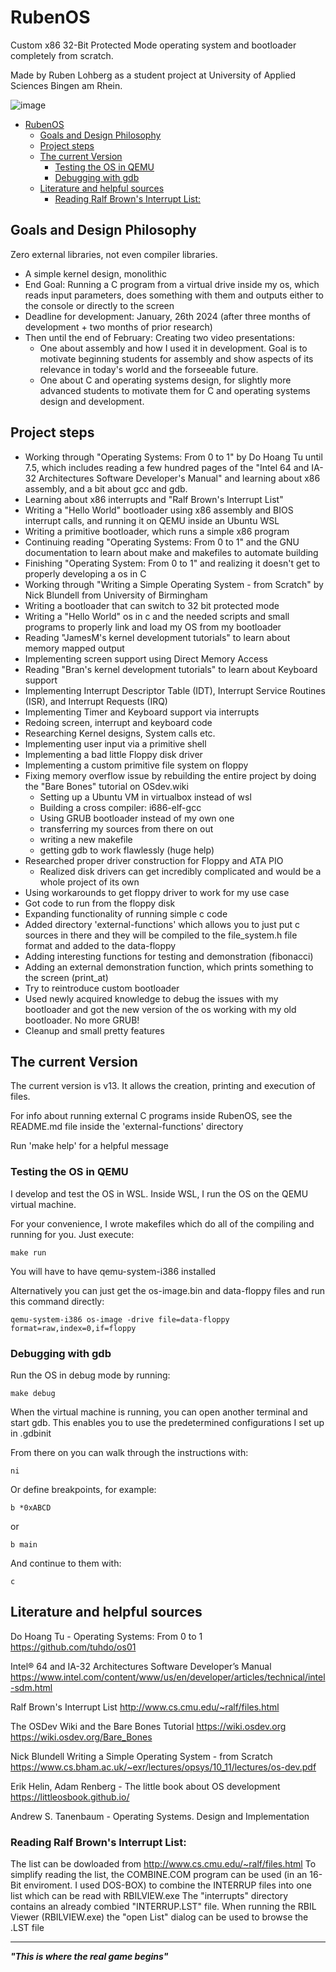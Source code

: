 # RubenOS

Custom x86 32-Bit Protected Mode operating system and bootloader completely from
scratch. 

Made by Ruben Lohberg as a student project at University of Applied Sciences
Bingen am Rhein.

![image](https://github.com/Ruben-Lohberg/RubenOS/assets/84844633/b870ca1c-d151-4370-8a51-6e5b1493539f)


- [RubenOS](#rubenos)
  - [Goals and Design Philosophy](#goals-and-design-philosophy)
  - [Project steps](#project-steps)
  - [The current Version](#the-current-version)
    - [Testing the OS in QEMU](#testing-the-os-in-qemu)
    - [Debugging with gdb](#debugging-with-gdb)
  - [Literature and helpful sources](#literature-and-helpful-sources)
    - [Reading Ralf Brown's Interrupt List:](#reading-ralf-browns-interrupt-list)




## Goals and Design Philosophy

Zero external libraries, not even compiler libraries.
- A simple kernel design, monolithic
- End Goal: Running a C program from a virtual drive inside my os, which reads
  input parameters, does something with them and outputs either to the console
  or directly to the screen
- Deadline for development: January, 26th 2024 (after three months of
  development + two months of prior research)
- Then until the end of February: Creating two video presentations:
    - One about assembly and how I used it in development. Goal is to motivate
    beginning students for assembly and show aspects of its relevance in today's
    world and the forseeable future.
    - One about C and operating systems design, for slightly more advanced
    students to motivate them for C and operating systems design and
    development.

## Project steps
- Working through "Operating Systems: From 0 to 1" by Do Hoang Tu until 7.5,
  which includes reading a few hundred pages of the "Intel 64 and IA-32
  Architectures Software Developer's Manual" and learning about x86 assembly,
  and a bit about gcc and gdb.
- Learning about x86 interrupts and "Ralf Brown's Interrupt List"
- Writing a "Hello World" bootloader using x86 assembly and BIOS interrupt
  calls, and running it on QEMU inside an Ubuntu WSL
- Writing a primitive bootloader, which runs a simple x86 program
- Continuing reading "Operating Systems: From 0 to 1" and the GNU documentation
  to learn about make and makefiles to automate building
- Finishing "Operating System: From 0 to 1" and realizing it doesn't get to
  properly developing a os in C
- Working through "Writing a Simple Operating System - from Scratch" by Nick
  Blundell from University of Birmingham
- Writing a bootloader that can switch to 32 bit protected mode
- Writing a "Hello World" os in c and the needed scripts and small programs to
  properly link and load my OS from my bootloader
- Reading "JamesM's kernel development tutorials" to learn about memory mapped
  output
- Implementing screen support using Direct Memory Access
- Reading "Bran's kernel development tutorials" to learn about Keyboard support
- Implementing Interrupt Descriptor Table (IDT), Interrupt Service Routines
  (ISR), and Interrupt Requests (IRQ)
- Implementing Timer and Keyboard support via interrupts
- Redoing screen, interrupt and keyboard code
- Researching Kernel designs, System calls etc.
- Implementing user input via a primitive shell
- Implementing a bad little Floppy disk driver
- Implementing a custom primitive file system on floppy
- Fixing memory overflow issue by rebuilding the entire project by doing the
"Bare Bones" tutorial on OSdev.wiki
    - Setting up a Ubuntu VM in virtualbox instead of wsl
    - Building a cross compiler: i686-elf-gcc
    - Using GRUB bootloader instead of my own one
    - transferring my sources from there on out
    - writing a new makefile
    - getting gdb to work flawlessly (huge help)
- Researched proper driver construction for Floppy and ATA PIO
    - Realized disk drivers can get incredibly complicated and would be a whole
    project of its own
- Using workarounds to get floppy driver to work for my use case
- Got code to run from the floppy disk
- Expanding functionality of running simple c code
- Added directory 'external-functions' which allows you to just put c sources
  in there and they will be compiled to the file_system.h file format and added
  to the data-floppy
- Adding interesting functions for testing and demonstration (fibonacci)
- Adding an external demonstration function, which prints something to the screen
  (print_at)
- Try to reintroduce custom bootloader
- Used newly acquired knowledge to debug the issues with my bootloader and got
  the new version of the os working with my old bootloader. No more GRUB!
- Cleanup and small pretty features


## The current Version
The current version is v13. It allows the creation, printing and execution of
files.

For info about running external C programs inside RubenOS, see the README.md
file inside the 'external-functions' directory

Run 'make help' for a helpful message

### Testing the OS in QEMU

I develop and test the OS in WSL.
Inside WSL, I run the OS on the QEMU virtual machine.

For your convenience, I wrote makefiles which do all of the compiling and
running for you. Just execute:

    make run

You will have to have qemu-system-i386 installed

Alternatively you can just get the os-image.bin and data-floppy files and run
this command directly:

    qemu-system-i386 os-image -drive file=data-floppy format=raw,index=0,if=floppy

### Debugging with gdb

Run the OS in debug mode by running:

    make debug

When the virtual machine is running, you can open another terminal and start
gdb. This enables you to use the predetermined 
configurations I set up in .gdbinit

From there on you can walk through the instructions with:

    ni

Or define breakpoints, for example:

    b *0xABCD

or

    b main

And continue to them with:

    c
 
## Literature and helpful sources

Do Hoang Tu - Operating Systems: From 0 to 1
https://github.com/tuhdo/os01

Intel® 64 and IA-32 Architectures Software Developer’s Manual
https://www.intel.com/content/www/us/en/developer/articles/technical/intel-sdm.html

Ralf Brown's Interrupt List
http://www.cs.cmu.edu/~ralf/files.html

The OSDev Wiki and the Bare Bones Tutorial
https://wiki.osdev.org
https://wiki.osdev.org/Bare_Bones

Nick Blundell Writing a Simple Operating System - from Scratch
https://www.cs.bham.ac.uk/~exr/lectures/opsys/10_11/lectures/os-dev.pdf

Erik Helin, Adam Renberg - The little book about OS development
https://littleosbook.github.io/

Andrew S. Tanenbaum - Operating Systems. Design and Implementation


### Reading Ralf Brown's Interrupt List:
The list can be dowloaded from http://www.cs.cmu.edu/~ralf/files.html
To simplify reading the list, the COMBINE.COM program can be used (in an 16-Bit
enviroment. I used DOS-BOX) to combine the INTERRUP files into one list which
can be read with RBILVIEW.exe
The "interrupts" directory contains an already combied "INTERRUP.LST" file. When
running the RBIL Viewer (RBILVIEW.exe) the "open List" dialog can be used to
browse the .LST file

---

_**"This is where the real game begins"**_
